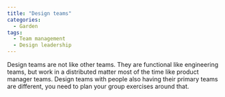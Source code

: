 ```yaml
---
title: "Design teams"
categories:
  - Garden
tags:
  - Team management
  - Design leadership
---
```


Design teams are not like other teams. They are functional like engineering teams, but work in a distributed matter most of the time like product manager teams. Design teams with people also having their primary teams are different, you need to plan your group exercises around that.

